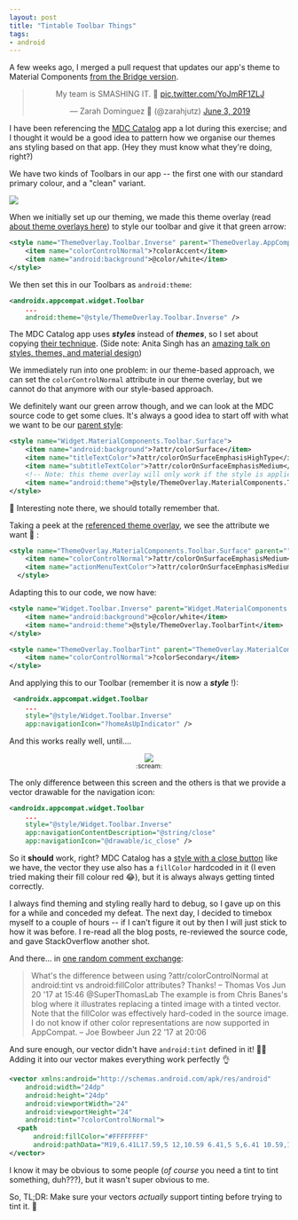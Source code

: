 ```yaml
---
layout: post
title: "Tintable Toolbar Things"
tags:
- android
---
```

A few weeks ago, I merged a pull request that updates our app's theme to Material Components [from the Bridge version](https://material.io/develop/android/docs/getting-started/).

<center><blockquote class="twitter-tweet" data-lang="en"><p lang="en" dir="ltr">My team is SMASHING IT. 💪 <a href="https://t.co/YoJmRF1ZLJ">pic.twitter.com/YoJmRF1ZLJ</a></p>&mdash; Zarah Dominguez 🦉 (@zarahjutz) <a href="https://twitter.com/zarahjutz/status/1135432513688465408?ref_src=twsrc%5Etfw">June 3, 2019</a></blockquote>
<script async src="https://platform.twitter.com/widgets.js" charset="utf-8"></script></center>

I have been referencing the [MDC Catalog](https://github.com/material-components/material-components-android/tree/master/catalog) app a lot during this exercise; and I thought it would be a good idea to pattern how we organise our themes ans styling based on that app. (Hey they must know what they're doing, right?)

We have two kinds of Toolbars in our app -- the first one with our standard primary colour, and a "clean" variant.

<a href="https://imgur.com/Vp780PW"><img src="https://imgur.com/Vp780PW" /></a>

When we initially set up our theming, we made this theme overlay (read [about theme overlays here](https://medium.com/androiddevelopers/theming-with-appcompat-1a292b754b35)) to style our toolbar and give it that green arrow:
```xml
<style name="ThemeOverlay.Toolbar.Inverse" parent="ThemeOverlay.AppCompat.Light">
    <item name="colorControlNormal">?colorAccent</item>
    <item name="android:background">@color/white</item>
</style>
```

We then set this in our Toolbars as `android:theme`:
```xml
<androidx.appcompat.widget.Toolbar 
    ...
    android:theme="@style/ThemeOverlay.Toolbar.Inverse" />
```

The MDC Catalog app uses **_styles_** instead of **_themes_**, so I set about copying [their technique](https://github.com/material-components/material-components-android/blob/master/catalog/java/io/material/catalog/application/theme/res/values/styles.xml#L19). (Side note: Anita Singh has an [amazing talk on styles, themes, and material design](https://speakerdeck.com/anitas3791/styles-themes-material-theming-oh-my))

We immediately run into one problem: in our theme-based approach, we can set the `colorControlNormal` attribute in our theme overlay, but we cannot do that anymore with our style-based approach.

We definitely want our green arrow though, and we can look at the MDC source code to get some clues. It's always a good idea to start off with what we want to be our [parent style](https://github.com/material-components/material-components-android/blob/8f622283d18466620a280f6f6bbb32fafb157efd/lib/java/com/google/android/material/appbar/res/values/styles.xml#L65):
```xml
<style name="Widget.MaterialComponents.Toolbar.Surface">
    <item name="android:background">?attr/colorSurface</item>
    <item name="titleTextColor">?attr/colorOnSurfaceEmphasisHighType</item>
    <item name="subtitleTextColor">?attr/colorOnSurfaceEmphasisMedium</item>
    <!-- Note: this theme overlay will only work if the style is applied directly to a Toolbar. -->
    <item name="android:theme">@style/ThemeOverlay.MaterialComponents.Toolbar.Surface</item>
</style>
```
:thinking: Interesting note there, we should totally remember that.

Taking a peek at the [referenced theme overlay](https://github.com/material-components/material-components-android/blob/8f622283d18466620a280f6f6bbb32fafb157efd/lib/java/com/google/android/material/appbar/res/values/styles.xml#L78), we see the attribute we want :tada: :
```xml
<style name="ThemeOverlay.MaterialComponents.Toolbar.Surface" parent="">
    <item name="colorControlNormal">?attr/colorOnSurfaceEmphasisMedium</item>
    <item name="actionMenuTextColor">?attr/colorOnSurfaceEmphasisMedium</item>
  </style>
```

Adapting this to our code, we now have:
```xml
<style name="Widget.Toolbar.Inverse" parent="Widget.MaterialComponents.Toolbar.Surface">
    <item name="android:background">@color/white</item>
    <item name="android:theme">@style/ThemeOverlay.ToolbarTint</item>
</style>

<style name="ThemeOverlay.ToolbarTint" parent="ThemeOverlay.MaterialComponents.Toolbar.Surface">
    <item name="colorControlNormal">?colorSecondary</item>
</style>
```

And applying this to our Toolbar (remember it is now a **_style_** !):
```xml
 <androidx.appcompat.widget.Toolbar
    ...
    style="@style/Widget.Toolbar.Inverse"
    app:navigationIcon="?homeAsUpIndicator" />
```

And this works really well, until....
<p style="text-align: center"><a href="https://imgur.com/PX48bpp"><img src="https://imgur.com/PX48bpp"></a><br /><small>:scream:</small></p>

The only difference between this screen and the others is that we provide a vector drawable for the navigation icon:
```xml
<androidx.appcompat.widget.Toolbar
    ...
    style="@style/Widget.Toolbar.Inverse"
    app:navigationContentDescription="@string/close"
    app:navigationIcon="@drawable/ic_close" />
```

So it **should** work, right? MDC Catalog has a [style with a close button](https://github.com/material-components/material-components-android/blob/2de39fafe0285aab7e6e101549c4bc93f184a7e5/catalog/java/io/material/catalog/application/theme/res/values/styles.xml#L21) like we have, the vector they use also has a `fillColor` hardcoded in it (I even tried making their fill colour red :joy:), but it is always always getting tinted correctly.

I always find theming and styling really hard to debug, so I gave up on this for a while and conceded my defeat. The next day, I decided to timebox myself to a couple of hours -- if I can't figure it out by then I will just stick to how it was before. I re-read all the blog posts, re-reviewed the source code, and gave StackOverflow another shot.

And there... in [one random comment exchange](https://stackoverflow.com/questions/28219178/toolbar-icon-tinting-on-android#comment76399857_38650854):
>What's the difference between using ?attr/colorControlNormal at android:tint vs android:fillColor attributes? Thanks! – Thomas Vos Jun 20 '17 at 15:46 
@SuperThomasLab The example is from Chris Banes's blog where it illustrates replacing a tinted image with a tinted vector. Note that the fillColor was effectively hard-coded in the source image. I do not know if other color representations are now supported in AppCompat. – Joe Bowbeer Jun 22 '17 at 20:06

And sure enough, our vector didn't have `android:tint` defined in it! :woman_facepalming: Adding it into our vector makes everything work perfectly :ok_hand:
```xml
<vector xmlns:android="http://schemas.android.com/apk/res/android"
    android:width="24dp"
    android:height="24dp"
    android:viewportWidth="24"
    android:viewportHeight="24"
    android:tint="?colorControlNormal">
  <path
      android:fillColor="#FFFFFFFF"
      android:pathData="M19,6.41L17.59,5 12,10.59 6.41,5 5,6.41 10.59,12 5,17.59 6.41,19 12,13.41 17.59,19 19,17.59 13.41,12z"/>
</vector>
```

I know it may be obvious to some people (*of course* you need a tint to tint something, duh???), but it wasn't super obvious to me.

So, TL;DR: Make sure your vectors _actually_ support tinting before trying to tint it. :rainbow:
